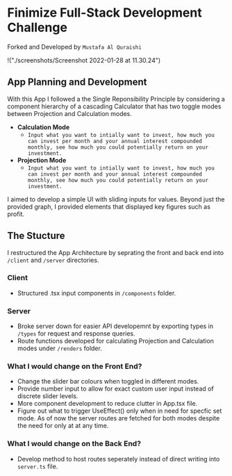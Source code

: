 # Finimize Full-Stack Development Challenge

Forked and Developed by `Mustafa Al Quraishi`

!("./screenshots/Screenshot 2022-01-28 at 11.30.24")

## App Planning and Development

With this App I followed a the Single Reponsibility Principle by considering a component hierarchy of a cascading Calculator that has two toggle modes between Projection and Calculation modes.

- **Calculation Mode**
  - `Input what you want to intially want to invest, how much you can invest per month and your annual interest compounded monthly, see how much you could potentially return on your investment.`
- **Projection Mode**
  - `Input what you want to intially want to invest, how much you can invest per month and your annual interest compounded monthly, see how much you could potentially return on your investment.`

I aimed to develop a simple UI with sliding inputs for values. Beyond just the provided graph, I provided elements that displayed key figures such as profit.

## The Stucture

I restructured the App Architecture by seprating the front and back end into `/client` and `/server` directories.

### Client

- Structured .tsx input components in `/components` folder.

### Server

- Broke server down for easier API developemnt by exporting types in `/types` for request and response queries.
- Route functions developed for calculating Projection and Calculation modes under `/renders` folder.

### What I would change on the Front End?

- Change the slider bar colours when toggled in different modes.
- Provide number input to allow for exact custom user input instead of discrete slider levels.
- More component development to reduce clutter in App.tsx file.
- Figure out what to trigger UseEffect() only when in need for specfic set mode. As of now the server routes are fetched for both modes despite the need for only at at any time.

### What I would change on the Back End?

- Develop method to host routes seperately instead of direct writing into `server.ts` file.
